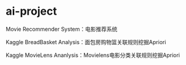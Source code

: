 # ai-project

Movie Recommender System：电影推荐系统

Kaggle BreadBasket Analysis：面包房购物篮关联规则挖掘Apriori

Kaggle MovieLens Ananlysis：Movielens电影分类关联规则挖掘Apriori
